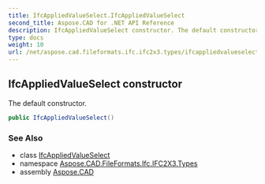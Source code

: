 ```yaml
---
title: IfcAppliedValueSelect.IfcAppliedValueSelect
second_title: Aspose.CAD for .NET API Reference
description: IfcAppliedValueSelect constructor. The default constructor
type: docs
weight: 10
url: /net/aspose.cad.fileformats.ifc.ifc2x3.types/ifcappliedvalueselect/ifcappliedvalueselect/
---
```

## IfcAppliedValueSelect constructor

The default constructor.

```csharp
public IfcAppliedValueSelect()
```

### See Also

* class [IfcAppliedValueSelect](../)
* namespace [Aspose.CAD.FileFormats.Ifc.IFC2X3.Types](../../ifcappliedvalueselect/)
* assembly [Aspose.CAD](../../../)


